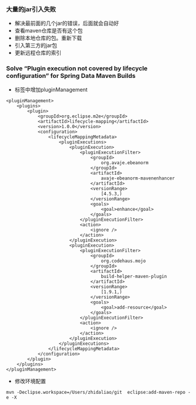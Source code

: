 ### 大量的jar引入失败

- 解决最前面的几个jar的错误，后面就会自动好
- 查看maven仓库是否有这个包
- 删除本地仓库的包。重新下载
- 引入第三方的jar包
- 更新远程仓库的索引

### Solve “Plugin execution not covered by lifecycle configuration” for Spring Data Maven Builds

- <build>标签中增加pluginManagement

```
<pluginManagement>
	<plugins>
		<plugin>
			<groupId>org.eclipse.m2e</groupId>
			<artifactId>lifecycle-mapping</artifactId>
			<version>1.0.0</version>
			<configuration>
				<lifecycleMappingMetadata>
					<pluginExecutions>
						<pluginExecution>
							<pluginExecutionFilter>
								<groupId>
									org.avaje.ebeanorm
								</groupId>
								<artifactId>
									avaje-ebeanorm-mavenenhancer
								</artifactId>
								<versionRange>
									[4.5.3,)
								</versionRange>
								<goals>
									<goal>enhance</goal>
								</goals>
							</pluginExecutionFilter>
							<action>
								<ignore />
							</action>
						</pluginExecution>
						<pluginExecution>
							<pluginExecutionFilter>
								<groupId>
									org.codehaus.mojo
								</groupId>
								<artifactId>
									build-helper-maven-plugin
								</artifactId>
								<versionRange>
									[1.9.1,)
								</versionRange>
								<goals>
									<goal>add-resource</goal>
								</goals>
							</pluginExecutionFilter>
							<action>
								<ignore />
							</action>
						</pluginExecution>
					</pluginExecutions>
				</lifecycleMappingMetadata>
			</configuration>
		</plugin>
	</plugins>
</pluginManagement>
```

- 修改环境配置
```
mvn -Declipse.workspace=/Users/zhidaliao/git  eclipse:add-maven-repo -e -X
```